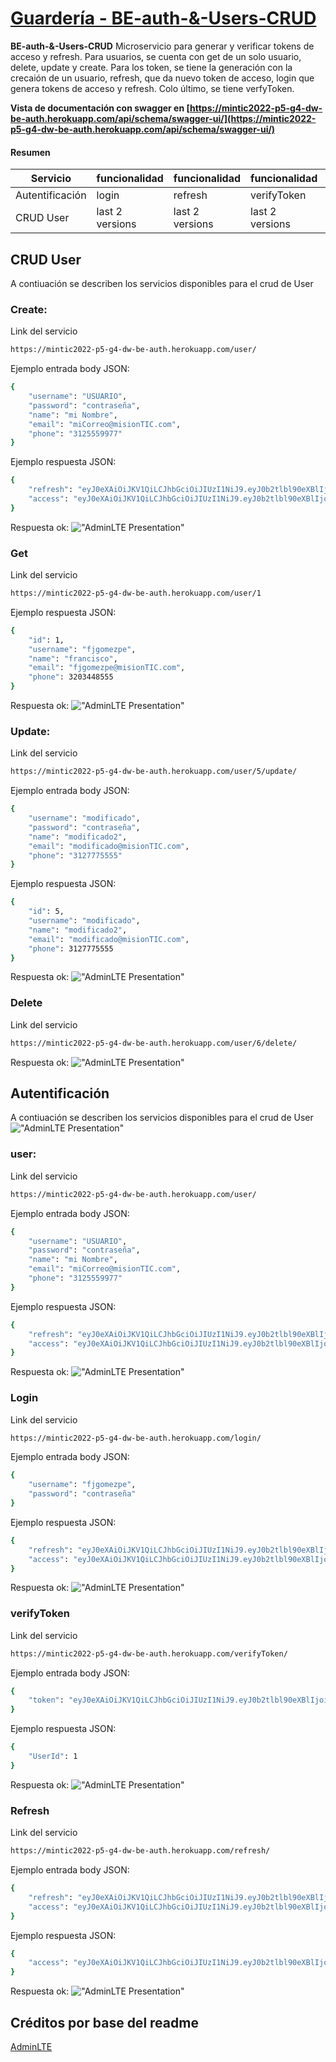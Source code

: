 # [Guardería - BE-auth-&-Users-CRUD](https://mintic2022-p5-g4-dw-be-auth.herokuapp.com/api/schema/swagger-ui/)

**BE-auth-&-Users-CRUD** Microservicio para generar y verificar tokens de acceso y refresh. Para usuarios, se cuenta con get de un solo usuario, delete, update y create.
Para los token, se tiene la generación con la crecaión de un usuario, refresh, que da nuevo token de acceso, login que genera tokens de acceso y refresh. Colo último, se tiene verfyToken.

**Vista de documentación con swagger en [https://mintic2022-p5-g4-dw-be-auth.herokuapp.com/api/schema/swagger-ui/](https://mintic2022-p5-g4-dw-be-auth.herokuapp.com/api/schema/swagger-ui/)**

#### Resumen
| Servicio | funcionalidad| funcionalidad | funcionalidad | funcionalidad |
| --------- | --------- | --------- | --------- | --------- |
| Autentificación | login | refresh | verifyToken | user |
| CRUD User| last 2 versions| last 2 versions| last 2 versions| last 2 versions|


## CRUD User
A contiuación se describen los servicios disponibles para el crud de User

### Create:
Link del servicio
```bash
https://mintic2022-p5-g4-dw-be-auth.herokuapp.com/user/
```

Ejemplo entrada body JSON:
```bash
{
    "username": "USUARIO",
    "password": "contraseña",
    "name": "mi Nombre",
    "email": "miCorreo@misionTIC.com",
    "phone": "3125559977"
}
```
Ejemplo respuesta JSON:
```bash
{
    "refresh": "eyJ0eXAiOiJKV1QiLCJhbGciOiJIUzI1NiJ9.eyJ0b2tlbl90eXBlIjoicmVmcmVzaCIsImV4cCI6MTYzNzI3NTk1MSwianRpIjoiMTI0ZGViMjA1YjVmNDM4OGFlMTJlNDdkNDIzNGRlNGQiLCJ1c2VyX2lkIjo2fQ.ru2FMLrU8s0A8tyMFGfEk0ugBIJpGH1UM_nuAQOArBw",
    "access": "eyJ0eXAiOiJKV1QiLCJhbGciOiJIUzI1NiJ9.eyJ0b2tlbl90eXBlIjoiYWNjZXNzIiwiZXhwIjoxNjM3MTkwNDUxLCJqdGkiOiJjOWRlMGFhNThhN2Y0NDI3YWUwYzc0MDc0MDg0ZGI5YiIsInVzZXJfaWQiOjZ9.DRLBa_soZ0v7yznrQoxpOQMaOTLsRNyofl7PFTfo0Ik"
}
```
Respuesta ok:
!["AdminLTE Presentation"](https://github.com/Deperius/backend-auth/blob/main/segundo%20sprint/createUser.png "AdminLTE Presentation")

### Get
Link del servicio
```bash
https://mintic2022-p5-g4-dw-be-auth.herokuapp.com/user/1
```
Ejemplo respuesta JSON:
```bash
{
    "id": 1,
    "username": "fjgomezpe",
    "name": "francisco",
    "email": "fjgomezpe@misionTIC.com",
    "phone": 3203448555
}
```
Respuesta ok:
!["AdminLTE Presentation"](https://github.com/Deperius/backend-auth/blob/main/segundo%20sprint/getUser.png "AdminLTE Presentation")

### Update:
Link del servicio
```bash
https://mintic2022-p5-g4-dw-be-auth.herokuapp.com/user/5/update/
```
Ejemplo entrada body JSON:
```bash
{
    "username": "modificado",
    "password": "contraseña",
    "name": "modificado2",
    "email": "modificado@misionTIC.com",
    "phone": "3127775555"
}
```
Ejemplo respuesta JSON:
```bash
{
    "id": 5,
    "username": "modificado",
    "name": "modificado2",
    "email": "modificado@misionTIC.com",
    "phone": 3127775555
}
```
Respuesta ok:
!["AdminLTE Presentation"](https://github.com/Deperius/backend-auth/blob/main/segundo%20sprint/UserUpdate.png "AdminLTE Presentation")

### Delete
Link del servicio
```bash
https://mintic2022-p5-g4-dw-be-auth.herokuapp.com/user/6/delete/
```
Respuesta ok:
!["AdminLTE Presentation"](https://github.com/Deperius/backend-auth/blob/main/segundo%20sprint/DELETEOK.png "AdminLTE Presentation")


## Autentificación
A contiuación se describen los servicios disponibles para el crud de User
!["AdminLTE Presentation"](<img src="https://drive.google.com/file/d/1eGitzV1bj5UC_O73FqTmb8tjX_lpREwf/view"/> "AdminLTE Presentation")

### user:
Link del servicio
```bash
https://mintic2022-p5-g4-dw-be-auth.herokuapp.com/user/
```
Ejemplo entrada body JSON:
```bash
{
    "username": "USUARIO",
    "password": "contraseña",
    "name": "mi Nombre",
    "email": "miCorreo@misionTIC.com",
    "phone": "3125559977"
}
```
Ejemplo respuesta JSON:
```bash
{
    "refresh": "eyJ0eXAiOiJKV1QiLCJhbGciOiJIUzI1NiJ9.eyJ0b2tlbl90eXBlIjoicmVmcmVzaCIsImV4cCI6MTYzNzI3NTk1MSwianRpIjoiMTI0ZGViMjA1YjVmNDM4OGFlMTJlNDdkNDIzNGRlNGQiLCJ1c2VyX2lkIjo2fQ.ru2FMLrU8s0A8tyMFGfEk0ugBIJpGH1UM_nuAQOArBw",
    "access": "eyJ0eXAiOiJKV1QiLCJhbGciOiJIUzI1NiJ9.eyJ0b2tlbl90eXBlIjoiYWNjZXNzIiwiZXhwIjoxNjM3MTkwNDUxLCJqdGkiOiJjOWRlMGFhNThhN2Y0NDI3YWUwYzc0MDc0MDg0ZGI5YiIsInVzZXJfaWQiOjZ9.DRLBa_soZ0v7yznrQoxpOQMaOTLsRNyofl7PFTfo0Ik"
}
```
Respuesta ok:
!["AdminLTE Presentation"](https://github.com/Deperius/backend-auth/blob/main/segundo%20sprint/createUser.png "AdminLTE Presentation")

### Login
Link del servicio
```bash
https://mintic2022-p5-g4-dw-be-auth.herokuapp.com/login/
```
Ejemplo entrada body JSON:
```bash
{
    "username": "fjgomezpe",
    "password": "contraseña"
}
```
Ejemplo respuesta JSON:
```bash
{
    "refresh": "eyJ0eXAiOiJKV1QiLCJhbGciOiJIUzI1NiJ9.eyJ0b2tlbl90eXBlIjoicmVmcmVzaCIsImV4cCI6MTYzNzI3NTU1MCwianRpIjoiZWI1MDc1ZjhjZmZlNDBiZTk2MDkwMTRkNWJiMjhhYWMiLCJ1c2VyX2lkIjoxfQ.FkyjFicCZaYbFn9yeJY5czlYbDyKdwizuUHPTd8Yxuo",
    "access": "eyJ0eXAiOiJKV1QiLCJhbGciOiJIUzI1NiJ9.eyJ0b2tlbl90eXBlIjoiYWNjZXNzIiwiZXhwIjoxNjM3MTkwMDUwLCJqdGkiOiJhYzNlOWJhMzQyZDg0YzMxYmUzMDIyZWRlYzY5MTZhMCIsInVzZXJfaWQiOjF9.7U-gPAF78TNPLNgAUXp87HZnh6v5-G7KEmw1vxctpxM"
}
```
Respuesta ok:
!["AdminLTE Presentation"](https://github.com/Deperius/backend-auth/blob/main/segundo%20sprint/loginUser.png "AdminLTE Presentation")

### verifyToken
Link del servicio
```bash
https://mintic2022-p5-g4-dw-be-auth.herokuapp.com/verifyToken/
```
Ejemplo entrada body JSON:
```bash
{
    "token": "eyJ0eXAiOiJKV1QiLCJhbGciOiJIUzI1NiJ9.eyJ0b2tlbl90eXBlIjoiYWNjZXNzIiwiZXhwIjoxNjM3MTkwMDUwLCJqdGkiOiJhYzNlOWJhMzQyZDg0YzMxYmUzMDIyZWRlYzY5MTZhMCIsInVzZXJfaWQiOjF9.7U-gPAF78TNPLNgAUXp87HZnh6v5-G7KEmw1vxctpxM"
}
```
Ejemplo respuesta JSON:
```bash
{
    "UserId": 1
}
```
Respuesta ok:
!["AdminLTE Presentation"](https://drive.google.com/file/d/1eGitzV1bj5UC_O73FqTmb8tjX_lpREwf/view "AdminLTE Presentation")

### Refresh
Link del servicio
```bash
https://mintic2022-p5-g4-dw-be-auth.herokuapp.com/refresh/
```
Ejemplo entrada body JSON:
```bash
{
    "refresh": "eyJ0eXAiOiJKV1QiLCJhbGciOiJIUzI1NiJ9.eyJ0b2tlbl90eXBlIjoicmVmcmVzaCIsImV4cCI6MTYzNzI3NTU1MCwianRpIjoiZWI1MDc1ZjhjZmZlNDBiZTk2MDkwMTRkNWJiMjhhYWMiLCJ1c2VyX2lkIjoxfQ.FkyjFicCZaYbFn9yeJY5czlYbDyKdwizuUHPTd8Yxuo",
    "access": "eyJ0eXAiOiJKV1QiLCJhbGciOiJIUzI1NiJ9.eyJ0b2tlbl90eXBlIjoiYWNjZXNzIiwiZXhwIjoxNjM3MTkwMDUwLCJqdGkiOiJhYzNlOWJhMzQyZDg0YzMxYmUzMDIyZWRlYzY5MTZhMCIsInVzZXJfaWQiOjF9.7U-gPAF78TNPLNgAUXp87HZnh6v5-G7KEmw1vxctpxM"
}
```
Ejemplo respuesta JSON:
```bash
{
    "access": "eyJ0eXAiOiJKV1QiLCJhbGciOiJIUzI1NiJ9.eyJ0b2tlbl90eXBlIjoiYWNjZXNzIiwiZXhwIjoxNjM3MTkwMjM5LCJqdGkiOiJiYTczOTlhY2Q4N2Q0YzFiYWIzZjdhMWIxYWVkNmY5ZCIsInVzZXJfaWQiOjF9.z_yZfDfux_JdGMphghtra_s8ZRnNHEN-8wzw7Ri_QjU"
}
```
Respuesta ok:
!["AdminLTE Presentation"](https://github.com/Deperius/backend-auth/blob/main/segundo%20sprint/refreshOk.png "AdminLTE Presentation")


## Créditos por base del readme
[AdminLTE](https://github.com/ColorlibHQ/AdminLTE/blob/master/README.md)
